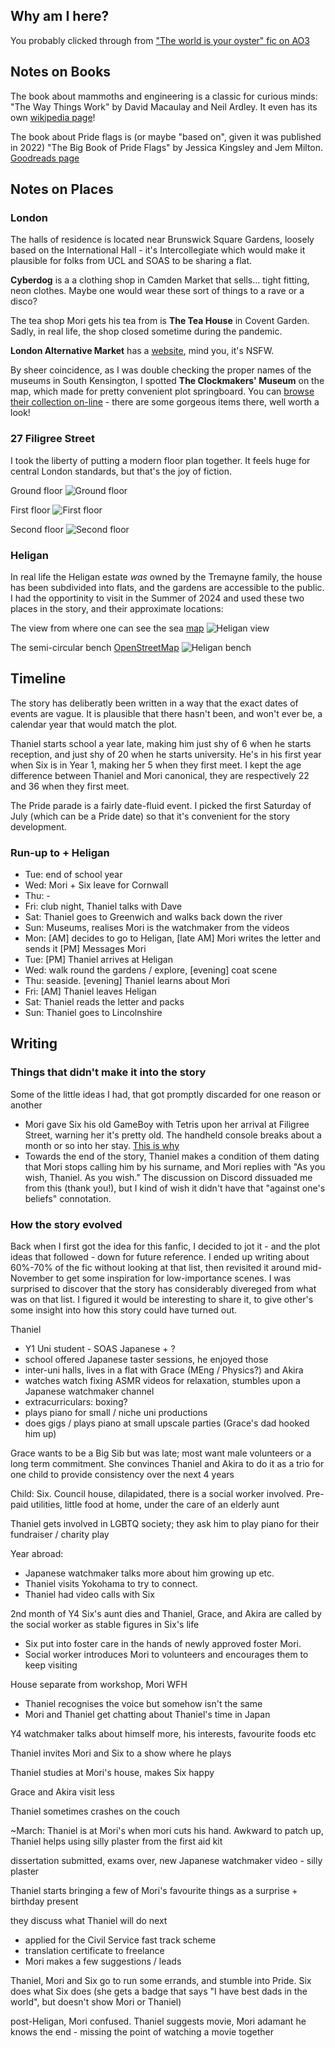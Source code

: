 ## Why am I here?
You probably clicked through from ["The world is your oyster" fic on AO3](https://archiveofourown.org/works/61148788?view_full_work=true)

## Notes on Books

The book about mammoths and engineering is a classic for curious minds: "The Way Things Work" by David Macaulay and Neil Ardley. It even has its own [wikipedia page](https://en.wikipedia.org/wiki/The_Way_Things_Work)!

The book about Pride flags is (or maybe "based on", given it was published in 2022) "The Big Book of Pride Flags" by Jessica Kingsley and Jem Milton. [Goodreads page](https://www.goodreads.com/book/show/59763827-the-big-book-of-pride-flags)

## Notes on Places

### London

The halls of residence is located near Brunswick Square Gardens, loosely based on the International Hall - it's Intercollegiate which would make it plausible for folks from UCL and SOAS to be sharing a flat.

**Cyberdog** is a a clothing shop in Camden Market that sells... tight fitting, neon clothes. Maybe one would wear these sort of things to a rave or a disco?

The tea shop Mori gets his tea from is **The Tea House** in Covent Garden. Sadly, in real life, the shop closed sometime during the pandemic. 

**London Alternative Market** has a [website](https://londonalternativemarket.com/), mind you, it's NSFW.

By sheer coincidence, as I was double checking the proper names of the museums in South Kensington, I spotted **The Clockmakers' Museum** on the map, which made for pretty convenient plot springboard. You can [browse their collection on-line](https://collection.sciencemuseumgroup.org.uk/search/collection/the-worshipful-company-of-clockmakers) - there are some gorgeous items there, well worth a look!

### 27 Filigree Street
I took the liberty of putting a modern floor plan together. It feels huge for central London standards, but that's the joy of fiction. 

Ground floor
![Ground floor](./assets/27-fs-ground-floor.jpg)

First floor
![First floor](./assets/27-fs-first-floor.jpg)

Second floor
![Second floor](./assets/27-fs-second-floor.jpg)

### Heligan
In real life the Heligan estate *was* owned by the Tremayne family, the house has been subdivided into flats, and the gardens are accessible to the public. I had the opportinity to visit in the Summer of 2024 and used these two places in the story, and their approximate locations:

The view from where one can see the sea [map](https://www.openstreetmap.org/?mlat=50.28237&mlon=-4.81036#map=16/50.28237/-4.81036)
![Heligan view](./assets/heligan-view.jpg)

The semi-circular bench [OpenStreetMap](https://www.openstreetmap.org/?mlat=50.28280&mlon=-4.80881#map=16/50.28280/-4.80881)
![Heligan bench](./assets/heligan-bench.jpg)


## Timeline
The story has deliberatly been written in a way that the exact dates of events are vague. It is plausible that there hasn't been, and won't ever be, a calendar year that would match the plot. 

Thaniel starts school a year late, making him just shy of 6 when he starts reception, and just shy of 20 when he starts university. He's in his first year when Six is in Year 1, making her 5 when they first meet. I kept the age difference between Thaniel and Mori canonical, they are respectively 22 and 36 when they first meet. 

The Pride parade is a fairly date-fluid event. I picked the first Saturday of July (which can be a Pride date) so that it's convenient for the story development.

### Run-up to + Heligan
- Tue: end of school year
- Wed: Mori + Six leave for Cornwall
- Thu: -
- Fri: club night, Thaniel talks with Dave
- Sat: Thaniel goes to Greenwich and walks back down the river
- Sun: Museums, realises Mori is the watchmaker from the videos
- Mon: [AM] decides to go to Heligan, [late AM] Mori writes the letter and sends it [PM] Messages Mori
- Tue: [PM] Thaniel arrives at Heligan
- Wed: walk round the gardens / explore, [evening] coat scene
- Thu: seaside. [evening] Thaniel learns about Mori
- Fri: [AM] Thaniel leaves Heligan
- Sat: Thaniel reads the letter and packs
- Sun: Thaniel goes to Lincolnshire

## Writing

### Things that didn't make it into the story
Some of the little ideas I had, that got promptly discarded for one reason or another

- Mori gave Six his old GameBoy with Tetris upon her arrival at Filigree Street, warning her it's pretty old. The handheld console breaks about a month or so into her stay. [This is why](https://pmc.ncbi.nlm.nih.gov/articles/PMC7828932/)
- Towards the end of the story, Thaniel makes a condition of them dating that Mori stops calling him by his surname, and Mori replies with "As you wish, Thaniel. As you wish." The discussion on Discord dissuaded me from this (thank you!), but I kind of wish it didn't have that "against one's beliefs" connotation. 

### How the story evolved
Back when I first got the idea for this fanfic, I decided to jot it - and the plot ideas that followed - down for future reference. I ended up writing about 60%-70% of the fic without looking at that list, then revisited it around mid-November to get some inspiration for low-importance scenes. I was surprised to discover that the story has considerably divereged from what was on that list. I figured it would be interesting to share it, to give other's some insight into how this story could have turned out. 

Thaniel 
- Y1 Uni student - SOAS Japanese + ?
- school offered Japanese taster sessions, he enjoyed those
- inter-uni halls, lives in a flat with Grace (MEng / Physics?) and Akira
- watches watch fixing ASMR videos for relaxation, stumbles upon a Japanese watchmaker channel
- extracurriculars: boxing?
- plays piano for small / niche uni productions
- does gigs / plays piano at small upscale parties (Grace's dad hooked him up)

Grace wants to be a Big Sib but was late; most want male volunteers or a long term commitment. She convinces Thaniel and Akira to do it as a trio for one child to provide consistency over the next 4 years

Child: Six. Council house, dilapidated, there is a social worker involved. Pre-paid utilities, little food at home, under the care of an elderly aunt

Thaniel gets involved in LGBTQ society; they ask him to play piano for their fundraiser / charity play

Year abroad: 
- Japanese watchmaker talks more about him growing up etc. 
- Thaniel visits Yokohama to try to connect. 
- Thaniel had video calls with Six

2nd month of Y4 Six's aunt dies and Thaniel, Grace, and Akira are called by the social worker as stable figures in Six's life
- Six put into foster care in the hands of newly approved foster Mori.
- Social worker introduces Mori to volunteers and encourages them to keep visiting

House separate from workshop, Mori WFH
- Thaniel recognises the voice but somehow isn't the same
- Mori and Thaniel get chatting about Thaniel's time in Japan

Y4 watchmaker talks about himself more, his interests, favourite foods etc

Thaniel invites Mori and Six to a show where he plays

Thaniel studies at Mori's house, makes Six happy

Grace and Akira visit less

Thaniel sometimes crashes on the couch

~March: Thaniel is at Mori's when mori cuts his hand. Awkward to patch up, Thaniel helps using silly plaster from the first aid kit

dissertation submitted, exams over, new Japanese watchmaker video - silly plaster

Thaniel starts bringing a few of Mori's favourite things as a surprise + birthday present

they discuss what Thaniel will do next
- applied for the Civil Service fast track scheme
- translation certificate to freelance
- Mori makes a few suggestions / leads

Thaniel, Mori and Six go to run some errands, and stumble into Pride. Six does what Six does (she gets a badge that says "I have best dads in the world", but doesn't show Mori or Thaniel)

post-Heligan, Mori confused. Thaniel suggests movie, Mori adamant he knows the end - missing the point of watching a movie together
